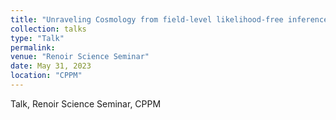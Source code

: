 ```yaml
---
title: "Unraveling Cosmology from field-level likelihood-free inference - A robust model"
collection: talks
type: "Talk"
permalink:
venue: "Renoir Science Seminar"
date: May 31, 2023
location: "CPPM"
---
```


Talk, Renoir Science Seminar, CPPM
